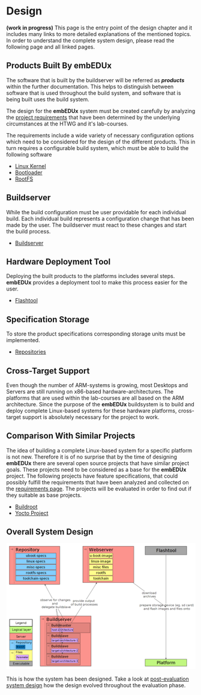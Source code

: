 # Design
**(work in progress)**
This page is the entry point of the design chapter and it includes many links to
more detailed explanations of the mentioned topics. In order to understand the
complete system design, please read the following page and all linked pages.


## Products Built By **embEDUx** 
The software that is built by the buildserver will be
referred as ***products*** within the further documentation. This helps to
distinguish between software that is used throughout the build system, and
software that is being built uses the build system.

The design for the **embEDUx** system must be created carefully by analyzing the
[project requirements](requirements.md) that have been determined by the
underlying circumstances at the HTWG and it's lab-courses. 

The requirements include a wide variety of necessary configuration options which
need to be considered for the design of the different products.  This in turn
requires a configurable build system, which must be able to build the following
software

* [Linux Kernel](design/linux.md)
* [Bootloader](design/bootloader.md)
* [RootFS](design/rootfs.md)

## Buildserver
While the build configuration must be user providable for each individual build.
Each individual build represents a configuration change that has been made by
the user. The buildserver must react to these changes and start the build
process.

* [Buildserver](design/buildserver.md)

## Hardware Deployment Tool
Deploying the built products to the platforms includes several steps.
**embEDUx** provides a deployment tool to make this process easier for the user.

* [Flashtool](design/flashtool.md)

## Specification Storage
To store the product specifications corresponding storage units must be
implemented. 

* [Repositories](design/repositories.md)

## Cross-Target Support
Even though the number of ARM-systems is growing, most Desktops and Servers are
still running on x86-based hardware-architectures. The platforms that are used
within the lab-courses are all based on the ARM architecture. Since the purpose
of the **embEDUx** buildsystem is to build and deploy complete Linux-based
systems for these hardware platforms, cross-target support is absolutely
necessary for the project to work.

## Comparison With Similar Projects
The idea of building a complete Linux-based system for a specific platform is
not new. Therefore it is of no surprise that by the time of designing
**embEDUx** there are several open source projects that have similar project
goals. These projects need to be considered as a base for the **embEDUx**
project. The following projects have feature specifications, that could possibly
fulfill the requirements that have been analyzed and collected on the
[requirements page](requirements.md).  The projects will be evaluated in order
to find out if they suitable as base projects.

* [Buildroot](evaluation/buildroot.md)
* [Yocto Project](evaluation/yocto-project.md)


## Overall System Design
[![](background/design/img/design.png)](background/design/img/design.png)

This is how the system has been designed. Take a look at [post-evaluation system
design](evaluation.md#post-evaluation-system-overall-design) how the design
evolved throughout the evaluation phase.
